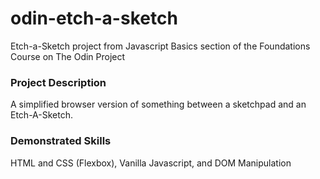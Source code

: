 # odin-etch-a-sketch
Etch-a-Sketch project from Javascript Basics section of the Foundations Course on The Odin Project

### Project Description
A simplified browser version of something between a sketchpad and an Etch-A-Sketch.

### Demonstrated Skills
HTML and CSS (Flexbox), Vanilla Javascript, and DOM Manipulation